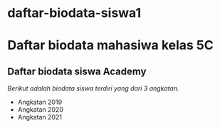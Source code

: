 # daftar-biodata-siswa1
Daftar biodata mahasiwa kelas 5C
==
Daftar biodata siswa Academy
--
*Berikut adalah biodata siswa terdiri yang dari 3 angkatan.*
- Angkatan 2019
- Angkatan 2020
- Angkatan 2021
